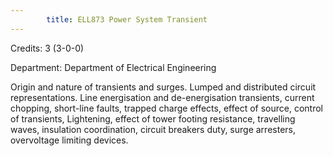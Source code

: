 ```yaml
---
        title: ELL873 Power System Transient
---
```

Credits: 3 (3-0-0)

Department: Department of Electrical Engineering

Origin and nature of transients and surges. Lumped and distributed circuit representations. Line energisation and de-energisation transients, current chopping, short-line faults, trapped charge effects, effect of source, control of transients, Lightening, effect of tower footing resistance, travelling waves, insulation coordination, circuit breakers duty, surge arresters, overvoltage limiting devices.